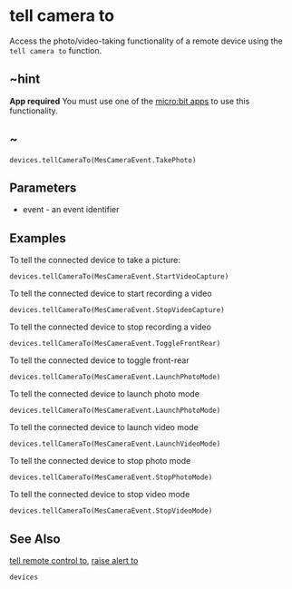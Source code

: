 # tell camera to

Access the photo/video-taking functionality of a remote device using the ``tell camera to`` function.

## ~hint

**App required** You must use one of the [micro:bit apps](https://microbit.org/guide/mobile/) to use this functionality.

## ~


```sig
devices.tellCameraTo(MesCameraEvent.TakePhoto)
```

## Parameters

* event - an event identifier

## Examples

To tell the connected device to take a picture:

```blocks
devices.tellCameraTo(MesCameraEvent.StartVideoCapture)
```

To tell the connected device to start recording a video

```blocks
devices.tellCameraTo(MesCameraEvent.StopVideoCapture)
```

To tell the connected device to stop recording a video

```blocks
devices.tellCameraTo(MesCameraEvent.ToggleFrontRear)
```

To tell the connected device to toggle front-rear

```blocks
devices.tellCameraTo(MesCameraEvent.LaunchPhotoMode)
```

To tell the connected device to launch photo mode

```blocks
devices.tellCameraTo(MesCameraEvent.LaunchPhotoMode)
```

To tell the connected device to launch video mode

```blocks
devices.tellCameraTo(MesCameraEvent.LaunchVideoMode)
```

To tell the connected device to stop photo mode

```blocks
devices.tellCameraTo(MesCameraEvent.StopPhotoMode)
```

To tell the connected device to stop video mode

```blocks
devices.tellCameraTo(MesCameraEvent.StopVideoMode)
```

## See Also

[tell remote control to](/reference/devices/tell-remote-control-to), [raise alert to](/reference/devices/raise-alert-to)

```package
devices
```
